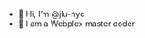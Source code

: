 - 👋 Hi, I’m @jlu-nyc
- 👀 I am a Webplex master coder

<!---
jlu-nyc/jlu-nyc is a ✨ special ✨ repository because its `README.md` (this file) appears on your GitHub profile.
You can click the Preview link to take a look at your changes.
--->
